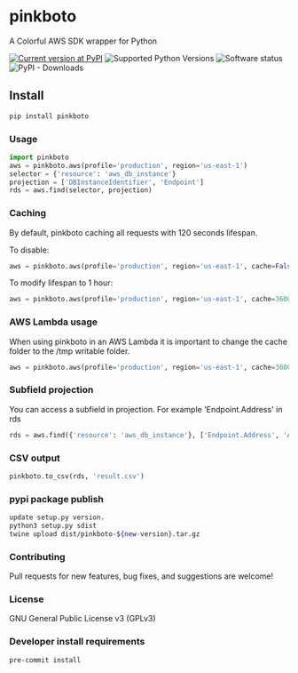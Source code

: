 # pinkboto

A Colorful AWS SDK wrapper for Python

[![Current version at PyPI](https://img.shields.io/pypi/v/pinkboto.svg)](https://pypi.python.org/pypi/pinkboto)
![Supported Python Versions](https://img.shields.io/pypi/pyversions/pinkboto.svg)
![Software status](https://img.shields.io/pypi/status/pinkboto.svg)
![PyPI - Downloads](https://img.shields.io/pypi/dd/pinkboto)

## Install

```bash
pip install pinkboto
```

### Usage

```python
import pinkboto
aws = pinkboto.aws(profile='production', region='us-east-1') 
selector = {'resource': 'aws_db_instance'}
projection = ['DBInstanceIdentifier', 'Endpoint']
rds = aws.find(selector, projection)
```

### Caching

By default, pinkboto caching all requests with 120 seconds lifespan.

To disable:

```python
aws = pinkboto.aws(profile='production', region='us-east-1', cache=False)
```

To modify lifespan to 1 hour:

```python
aws = pinkboto.aws(profile='production', region='us-east-1', cache=3600)
```

### AWS Lambda usage
When using pinkboto in an AWS Lambda it is important to change the cache folder
to the /tmp writable folder.

```python
aws = pinkboto.aws(profile='production', region='us-east-1', cache=3600, cache_folder='/tmp/pinkboto')
```

### Subfield projection

You can access a subfield in projection. For example 'Endpoint.Address' in rds

```python
rds = aws.find({'resource': 'aws_db_instance'}, ['Endpoint.Address', 'AvailabilityZone'])
```

### CSV output

```python
pinkboto.to_csv(rds, 'result.csv')
```

### pypi package publish

```bash
update setup.py version.
python3 setup.py sdist
twine upload dist/pinkboto-${new-version}.tar.gz
```

### Contributing

Pull requests for new features, bug fixes, and suggestions are welcome!

### License

GNU General Public License v3 (GPLv3)

### Developer install requirements

```bash
pre-commit install
```

